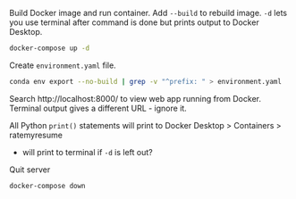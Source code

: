 Build Docker image and run container. Add `--build` to rebuild image. `-d` lets you use terminal after command is done but prints output to Docker Desktop.
```sh
docker-compose up -d
```

Create `environment.yaml` file.
```sh
conda env export --no-build | grep -v "^prefix: " > environment.yaml
```

Search http://localhost:8000/ to view web app running from Docker. Terminal output gives a different URL - ignore it.

All Python `print()` statements will print to Docker Desktop > Containers > ratemyresume
 - will print to terminal if `-d` is left out?

Quit server
```sh
docker-compose down
```